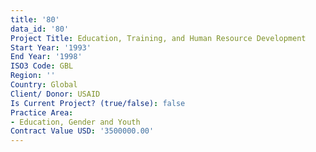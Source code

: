 ```yaml
---
title: '80'
data_id: '80'
Project Title: Education, Training, and Human Resource Development
Start Year: '1993'
End Year: '1998'
ISO3 Code: GBL
Region: ''
Country: Global
Client/ Donor: USAID
Is Current Project? (true/false): false
Practice Area:
- Education, Gender and Youth
Contract Value USD: '3500000.00'
---
```


